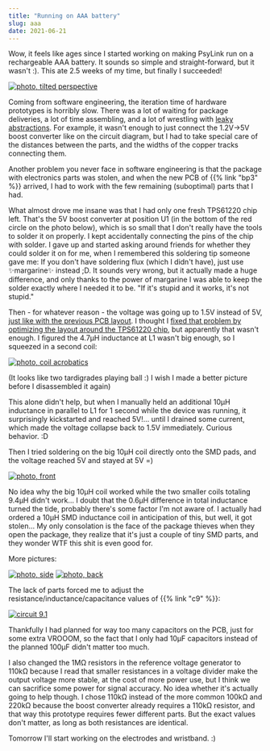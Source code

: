 ```yaml
---
title: "Running on AAA battery"
slug: aaa
date: 2021-06-21
---
```


Wow, it feels like ages since I started working on making PsyLink run on a
rechargeable AAA battery. It sounds so simple and straight-forward, but it
wasn't :).  This ate 2.5 weeks of my time, but finally I succeeded!

[![photo, tilted perspective](/img/blog/2021-06-21_tilted.jpg)](/img/blog/2021-06-21_tilted.jpg)

Coming from software engineering, the iteration time of hardware prototypes is
horribly slow.  There was a lot of waiting for package deliveries, a lot of
time assembling, and a lot of wrestling with [leaky
abstractions](https://en.wikipedia.org/w/index.php?title=Leaky_abstraction&oldid=1026549708).
For example, it wasn't enough to just connect the 1.2V->5V boost converter like
on the circuit diagram, but I had to take special care of the distances between
the parts, and the widths of the copper tracks connecting them.

Another problem you never face in software engineering is that the package with
electronics parts was stolen, and when the new PCB of {{% link "bp3" %}}
arrived, I had to work with the few remaining (suboptimal) parts that I had.

What almost drove me insane was that I had only one fresh TPS61220 chip left.
That's the 5V boost converter at position U1 (in the bottom of the red circle
on the photo below), which is so small that I don't really have the tools to
solder it on properly.  I kept accidentally connecting the pins of the chip
with solder.  I gave up and started asking around friends for whether they
could solder it on for me, when I remembered this soldering tip someone gave
me:  If you don't have soldering flux (which I didn't have), just use
✨margarine✨ instead ;D.  It sounds very wrong, but it actually made a huge
difference, and only thanks to the power of margarine I was able to keep the
solder exactly where I needed it to be.  "If it's stupid and it works, it's not
stupid."

Then - for whatever reason - the voltage was going up to 1.5V instead of 5V,
[just like with the previous PCB layout](/blog/believe).  I thought I [fixed
that problem by optimizing the layout around the TPS61220
chip](/blog/power-module3), but apparently that wasn't enough.  I figured the
4.7&micro;H inductance at L1 wasn't big enough, so I squeezed in a second coil:

[![photo, coil acrobatics](/img/blog/2021-06-21_acrobatics.jpg)](/img/blog/2021-06-21_acrobatics.jpg)

(It looks like two tardigrades playing ball :) I wish I made a better picture
before I disassembled it again)

This alone didn't help, but when I manually held an additional 10&micro;H
inductance in parallel to L1 for 1 second while the device was running, it
surprisingly kickstarted and reached 5V!... until I drained some current, which
made the voltage collapse back to 1.5V immediately.  Curious behavior. :D

Then I tried soldering on the big 10&micro;H coil directly onto the SMD pads,
and the voltage reached 5V and stayed at 5V =)

[![photo, front](/img/blog/2021-06-21_front.jpg)](/img/blog/2021-06-21_front.jpg)

No idea why the big 10&micro;H coil worked while the two smaller coils totaling
9.4&micro;H didn't work...  I doubt that the 0.6&micro;H difference in total
inductance turned the tide, probably there's some factor I'm not aware of.  I
actually had ordered a 10&micro;H SMD inductance coil in anticipation of this,
but well, it got stolen...  My only consolation is the face of the package
thieves when they open the package, they realize that it's just a couple of
tiny SMD parts, and they wonder WTF this shit is even good for.

More pictures:

[![photo, side](/img/blog/2021-06-21_side.jpg)](/img/blog/2021-06-21_side.jpg)
[![photo, back](/img/blog/2021-06-21_back.jpg)](/img/blog/2021-06-21_back.jpg)

The lack of parts forced me to adjust the resistance/inductance/capacitance
values of {{% link "c9" %}}:

[![circuit 9.1](/img/circuits/c9.1.png)](/c9.1)

Thankfully I had planned for way too many capacitors on the PCB, just for some
extra VROOOM, so the fact that I only had 10&micro;F capacitors instead of the
planned 100&micro;F didn't matter too much.

I also changed the 1M&Omega; resistors in the reference voltage generator to
110k&Omega; because I read that smaller resistances in a voltage divider make
the output voltage more stable, at the cost of more power use, but I think we
can sacrifice some power for signal accuracy.  No idea whether it's actually
going to help though.  I chose 110k&Omega; instead of the more common
100k&Omega; and 220k&Omega; because the boost converter already requires
a 110k&Omega; resistor, and that way this prototype requires fewer different
parts.  But the exact values don't matter, as long as both resistances are
identical.

Tomorrow I'll start working on the electrodes and wristband. :)
